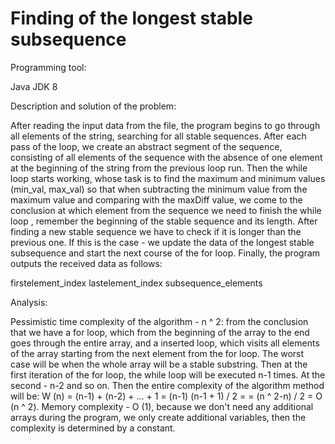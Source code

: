 # Finding of the longest stable subsequence

Programming tool:

Java JDK 8

Description and solution of the problem:

After reading the input data from the file, the program begins to go through all elements of the string, searching for all stable sequences. After each pass of the loop, we create an abstract segment of the sequence, consisting of all elements of the sequence with the absence of one element at the beginning of the string from the previous loop run. Then the while loop starts working, whose task is to find the maximum and minimum values (min_val, max_val) so that when subtracting the minimum value from the maximum value and comparing with the maxDiff value, we come to the conclusion at which element from the sequence we need to finish the while loop , remember the beginning of the stable sequence and its length. After finding a new stable sequence we have to check if it is longer than the previous one. If this is the case - we update the data of the longest stable subsequence and start the next course of the for loop. Finally, the program outputs the received data as follows:

firstelement_index lastelement_index subsequence_elements

Analysis:

Pessimistic time complexity of the algorithm - n ^ 2: from the conclusion that we have a for loop, which from the beginning of the array to the end goes through the entire array, and a inserted loop, which visits all elements of the array starting from the next element from the for loop. The worst case will be when the whole array will be a stable substring. Then at the first iteration of the for loop, the while loop will be executed n-1 times. At the second - n-2 and so on. Then the entire complexity of the algorithm method will be: W (n) = (n-1) + (n-2) + ... + 1 = (n-1) (n-1 + 1) / 2 =
= (n ^ 2-n) / 2 = O (n ^ 2).
Memory complexity - O (1), because we don't need any additional arrays during the program, we only create additional variables, then the complexity is determined by a constant.
